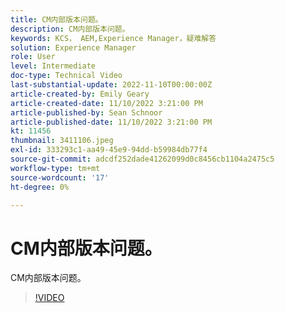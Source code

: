 ```yaml
---
title: CM内部版本问题。
description: CM内部版本问题。
keywords: KCS， AEM,Experience Manager，疑难解答
solution: Experience Manager
role: User
level: Intermediate
doc-type: Technical Video
last-substantial-update: 2022-11-10T00:00:00Z
article-created-by: Emily Geary
article-created-date: 11/10/2022 3:21:00 PM
article-published-by: Sean Schnoor
article-published-date: 11/10/2022 3:21:00 PM
kt: 11456
thumbnail: 3411106.jpeg
exl-id: 333293c1-aa49-45e9-94dd-b59984db77f4
source-git-commit: adcdf252dade41262099d0c8456cb1104a2475c5
workflow-type: tm+mt
source-wordcount: '17'
ht-degree: 0%

---
```


# CM内部版本问题。

CM内部版本问题。

>[!VIDEO](https://video.tv.adobe.com/v/3411106/?quality=12&learn=on)
